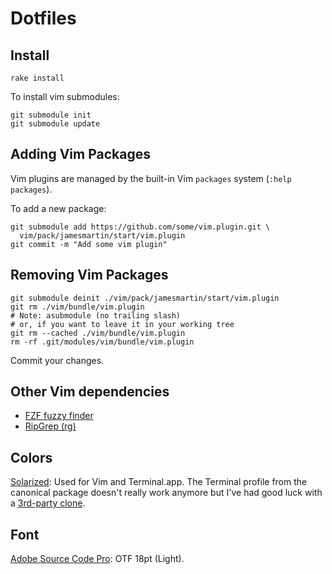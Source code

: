 # Dotfiles

## Install

`rake install`

To install vim submodules:

```
git submodule init
git submodule update
```

## Adding Vim Packages

Vim plugins are managed by the built-in Vim `packages` system (`:help
packages`).

To add a new package:

```
git submodule add https://github.com/some/vim.plugin.git \
  vim/pack/jamesmartin/start/vim.plugin
git commit -m "Add some vim plugin"
```

## Removing Vim Packages

```
git submodule deinit ./vim/pack/jamesmartin/start/vim.plugin
git rm ./vim/bundle/vim.plugin
# Note: asubmodule (no trailing slash)
# or, if you want to leave it in your working tree
git rm --cached ./vim/bundle/vim.plugin
rm -rf .git/modules/vim/bundle/vim.plugin
```

Commit your changes.

## Other Vim dependencies

- [FZF fuzzy finder](https://github.com/junegunn/fzf#installation)
- [RipGrep (rg)](https://github.com/BurntSushi/ripgrep#installation)


## Colors

[Solarized](http://ethanschoonover.com/solarized): Used for Vim and
Terminal.app. The Terminal profile from the canonical package doesn't really work anymore but I've had good luck with a [3rd-party clone](https://github.com/lysyi3m/macos-terminal-themes/blob/8c0b2d15070e00c9d61688063145942b60621f96/themes/Solarized%20Dark.terminal).

## Font

[Adobe Source Code Pro](https://github.com/adobe-fonts/source-code-pro): OTF 18pt (Light).

